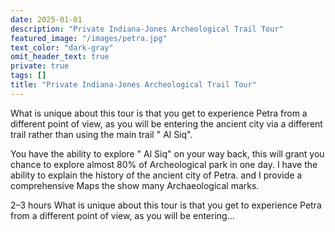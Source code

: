 ```yaml
---
date: 2025-01-01
description: "Private Indiana-Jones Archeological Trail Tour"
featured_image: "/images/petra.jpg"
text_color: "dark-gray"
omit_header_text: true
private: true
tags: []
title: "Private Indiana-Jones Archeological Trail Tour"
---
```






What is unique about this tour is that you get to experience Petra from a different point of view, as you will be entering the ancient city via a different trail rather than using the main trail " Al Siq".


You have the ability to explore " Al Siq" on your way back, this will grant you chance to explore almost 80% of Archeological park in one day.
I have the ability to explain the history of the ancient city of Petra. and I provide a comprehensive Maps the show many Archaeological marks. 


2–3 hours
What is unique about this tour is that you get to experience Petra from a different point of view, as you will be entering… 